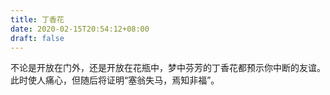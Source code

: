 ```yaml
---
title: 丁香花
date: 2020-02-15T20:54:12+08:00
draft: false
---
```


不论是开放在门外，还是开放在花瓶中，梦中芬芳的丁香花都预示你中断的友谊。此时使人痛心，但随后将证明“塞翁失马，焉知非福”。